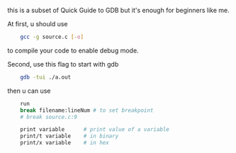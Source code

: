 this is a subset of Quick Guide to GDB
but it's enough for beginners like me.

At first, u should use
```bash
    gcc -g source.c [-o]
```
to compile your code to enable debug mode.

Second, use this flag to start with gdb
```bash
    gdb -tui ./a.out
```

then u can use 
```bash
    run
    break filename:lineNum # to set breakpoint
    # break source.c:9

    print variable      # print value of a variable
    print/t variable    # in binary
    print/x variable    # in hex
```

